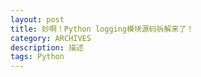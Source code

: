 ```yaml
---
layout: post
title: 妙啊！Python logging模块源码拆解来了！
category: ARCHIVES
description: 描述
tags: Python
---
```



